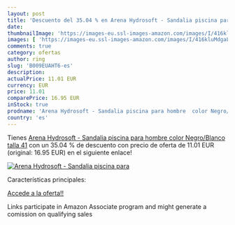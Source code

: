 ```yaml
---
layout: post
title: 'Descuento del 35.04 % en Arena Hydrosoft - Sandalia piscina para '
date: 
thumbnailImage: 'https://images-eu.ssl-images-amazon.com/images/I/416kluMdgaL._SL200_.jpg'
images: [ 'https://images-eu.ssl-images-amazon.com/images/I/416kluMdgaL._SL200_.jpg' ]
comments: true
category: ofertas
author: ring
slug: 'B009EUAHT6-es'
description:
actualPrice: 11.01 EUR
currency: EUR
price: 11.01
comparePrice: 16.95 EUR
inStock: true
prodname: 'Arena Hydrosoft - Sandalia piscina para hombre  color Negro/Blanco  talla 41'
country: 'es'
---
```


Tienes [Arena Hydrosoft - Sandalia piscina para hombre  color Negro/Blanco  talla 41](https://www.amazon.es/dp/B009EUAHT6/?tag=tolees-21) con un 35.04 % de descuento con precio de oferta de 11.01 EUR (original: 16.95 EUR) en el siguiente enlace!

[![Arena Hydrosoft - Sandalia piscina para ](https://images-eu.ssl-images-amazon.com/images/I/416kluMdgaL._SL200_.jpg)](https://www.amazon.es/dp/B009EUAHT6/?tag=tolees-21)

Características principales:


[Accede a la oferta!!](https://www.amazon.es/dp/B009EUAHT6/?tag=tolees-21)

Links participate in Amazon Associate program and might generate a comission on qualifying sales


